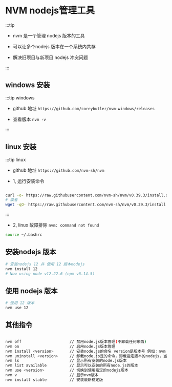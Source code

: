 # NVM nodejs管理工具

:::tip

* nvm 是一个管理 nodejs 版本的工具

* 可以让多个nodejs 版本在一个系统内共存

* 解决旧项目与新项目 nodejs 冲突问题

:::

## windows 安装

:::tip windows

* github 地址 `https://github.com/coreybutler/nvm-windows/releases`

* 查看版本 `nvm -v`

:::

## linux 安装

:::tip linux

* github 地址 `https://github.com/nvm-sh/nvm`

* 1, 运行安装命令

```bash

curl -o- https://raw.githubusercontent.com/nvm-sh/nvm/v0.39.3/install.sh | bash
# 或者
wget -qO- https://raw.githubusercontent.com/nvm-sh/nvm/v0.39.3/install.sh | bash

```

:::

* 2, linux 故障排除 `nvm: command not found`

```bash
source ~/.bashrc
```

## 安装nodejs 版本

```bash
# 安装nodejs 12 并 使用 12 版本nodejs
nvm install 12
# Now using node v12.22.6 (npm v6.14.5)
```

## 使用 nodejs 版本

```bash
# 使用 12 版本
nvm use 12

```

## 其他指令

```bash

nvm off                     // 禁用node.js版本管理(不卸载任何东西)
nvm on                      // 启用node.js版本管理
nvm install <version>       // 安装node.js的命名 version是版本号 例如：nvm install 8.12.0
nvm uninstall <version>     // 卸载node.js是的命令，卸载指定版本的nodejs，当安装失败时卸载使用
nvm ls                      // 显示所有安装的node.js版本
nvm list available          // 显示可以安装的所有node.js的版本
nvm use <version>           // 切换到使用指定的nodejs版本
nvm v                       // 显示nvm版本
nvm install stable          // 安装最新稳定版

```
